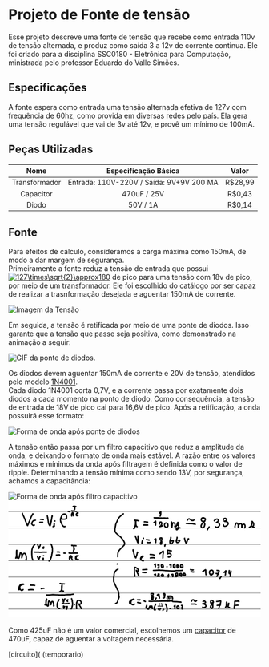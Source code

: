 # Projeto de Fonte de tensão
Esse projeto descreve uma fonte de tensão que recebe como entrada 110v de tensão alternada, e produz como saída 3 a 12v de corrente continua. Ele foi criado para a disciplina SSC0180 - Eletrônica para Computação, ministrada pelo professor Eduardo do Valle Simões.

## Especificações
 A fonte espera como entrada uma tensão alternada efetiva de 127v com frequência de 60hz, como provida em diversas redes pelo país. Ela gera uma tensão regulável que vai de 3v até 12v, e provê um mínimo de 100mA. 
 
## Peças Utilizadas

| Nome | Especificação Básica | Valor |
| :---: | :---: | :---: |
| Transformador | Entrada: 110V-220V / Saída: 9V+9V 200 MA | R$28,99 |
| Capacitor | 470uF / 25V | R$0,43 |
| Diodo | 50V / 1A | R$0,14 |

## Fonte
Para efeitos de cálculo, consideramos a carga máxima como 150mA, de modo a dar margem de segurança.  
Primeiramente a fonte reduz a tensão de entrada que possui <a href="https://www.codecogs.com/eqnedit.php?latex=\inline&space;\bg_white&space;127\times\sqrt{2}\approx180" target="_blank"><img src="https://latex.codecogs.com/png.latex?\inline&space;\bg_white&space;127\times\sqrt{2}\approx180" title="127\times\sqrt{2}\approx180" /></a> de pico para uma tensão com 18v de pico, por meio de um [transformador](https://produto.mercadolivre.com.br/MLB-1251924135-transformador-trafo-99v-200ma-bivolt-eletronica-_JM#reco_item_pos=2&reco_backend=machinalis-seller-items-pdp&reco_backend_type=low_level&reco_client=vip-seller_items-above&reco_id=559de26e-339f-4593-91cf-1d10a5a540eb). Ele foi escolhido do [catálogo](http://www.transformadoreslider.com.br/catalogo/catalogo.pdf) por ser capaz de realizar a trasnformação desejada e aguentar 150mA de corrente.

![Imagem da Tensão](https://raw.githubusercontent.com/joao-vta/SSC180-fonte/main/imagens/tensaoAlternada127v.png)

Em seguida, a tensão é retificada por meio de uma ponte de diodos. Isso garante que a tensão que passe seja positiva, como demonstrado na animação a seguir: 

![GIF da ponte de diodos](https://i.pinimg.com/originals/b0/fe/d2/b0fed20dce97fc8b666fffbb4843afae.gif). 

Os diodos devem aguentar 150mA de corrente e 20V de tensão, atendidos pelo modelo [1N4001](https://www.baudaeletronica.com.br/diodo-1n4001.html).  
Cada diodo 1N4001 corta 0,7V, e a corrente passa por exatamente dois diodos a cada momento na ponto de diodo. Como consequência, a tensão de entrada de 18V de pico cai para 16,6V de pico. Após a retificação, a onda possuirá esse formato:

![Forma de onda após ponte de diodos](https://raw.githubusercontent.com/joao-vta/SSC180-fonte/main/imagens/cmpletaRetificada.png)

A tensão então passa por um filtro capacitivo que reduz a amplitude da onda, e deixando o formato de onda mais estável. A razão entre os valores máximos e mínimos da onda após filtragem é definida como o valor de ripple.
Determinando a tensão mínima como sendo 13V, por segurança, achamos a capacitância:

![Forma de onda após filtro capacitivo](https://raw.githubusercontent.com/joao-vta/SSC180-fonte/main/imagens/ripple.png) ![Imagen das contas](https://raw.githubusercontent.com/joao-vta/SSC180-fonte/main/imagens/contasExp.png)

Como 425uF não é um valor comercial, escolhemos um [capacitor](https://www.baudaeletronica.com.br/capacitor-eletrolitico-470uf-25v.html) de 470uF, capaz de aguentar a voltagem necessária.

[circuito]( (temporario)
